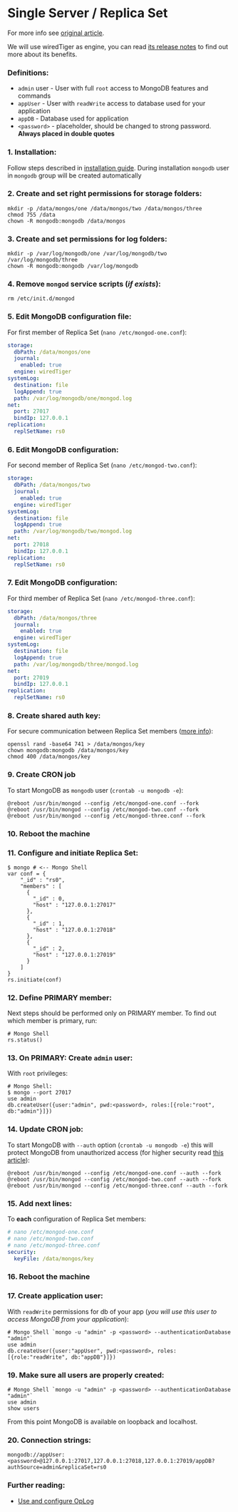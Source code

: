 # Single Server / Replica Set

For more info see [original article](https://veliovgroup.com/article/2qsjtNf8NSB9XxZDh/mongodb-replica-set-with-oplog).

We will use wiredTiger as engine, you can read [its release notes](https://www.mongodb.com/blog/post/whats-new-mongodb-30-part-3-performance-efficiency-gains-new-storage-architecture) to find out more about its benefits.

### Definitions:

- `admin` user - User with full `root` access to MongoDB features and commands
- `appUser` - User with `readWrite` access to database used for your application
- `appDB` - Database used for application
- `<password>` - placeholder, should be changed to strong password. __Always placed in double quotes__

### 1. Installation:
Follow steps described in [installation guide](https://docs.mongodb.com/manual/tutorial/install-mongodb-on-debian). During installation `mongodb` user in `mongodb` group will be created automatically

### 2. Create and set right permissions for storage folders:
```shell
mkdir -p /data/mongos/one /data/mongos/two /data/mongos/three
chmod 755 /data
chown -R mongodb:mongodb /data/mongos
```

### 3. Create and set permissions for log folders:
```shell
mkdir -p /var/log/mongodb/one /var/log/mongodb/two /var/log/mongodb/three
chown -R mongodb:mongodb /var/log/mongodb
```

### 4. Remove `mongod` service scripts (*if exists*):
```shell
rm /etc/init.d/mongod
```

### 5. Edit MongoDB configuration file:
For first member of Replica Set (`nano /etc/mongod-one.conf`):
```yaml
storage:
  dbPath: /data/mongos/one
  journal:
    enabled: true
  engine: wiredTiger
systemLog:
  destination: file
  logAppend: true
  path: /var/log/mongodb/one/mongod.log
net:
  port: 27017
  bindIp: 127.0.0.1
replication:
  replSetName: rs0
```

### 6. Edit MongoDB configuration:
For second member of Replica Set (`nano /etc/mongod-two.conf`):
```yaml
storage:
  dbPath: /data/mongos/two
  journal:
    enabled: true
  engine: wiredTiger
systemLog:
  destination: file
  logAppend: true
  path: /var/log/mongodb/two/mongod.log
net:
  port: 27018
  bindIp: 127.0.0.1
replication:
  replSetName: rs0
```

### 7. Edit MongoDB configuration:
For third member of Replica Set (`nano /etc/mongod-three.conf`):
```yaml
storage:
  dbPath: /data/mongos/three
  journal:
    enabled: true
  engine: wiredTiger
systemLog:
  destination: file
  logAppend: true
  path: /var/log/mongodb/three/mongod.log
net:
  port: 27019
  bindIp: 127.0.0.1
replication:
  replSetName: rs0
```

### 8. Create shared auth key:
For secure communication between Replica Set members ([more info](https://docs.mongodb.com/v3.2/tutorial/enforce-keyfile-access-control-in-existing-replica-set/)):
```shell
openssl rand -base64 741 > /data/mongos/key
chown mongodb:mongodb /data/mongos/key
chmod 400 /data/mongos/key
```

### 9. Create CRON job
To start MongoDB as `mongodb` user (`crontab -u mongodb -e`):
```cron
@reboot /usr/bin/mongod --config /etc/mongod-one.conf --fork
@reboot /usr/bin/mongod --config /etc/mongod-two.conf --fork
@reboot /usr/bin/mongod --config /etc/mongod-three.conf --fork
```

### 10. Reboot the machine

### 11. Configure and initiate Replica Set:
```shell
$ mongo # <-- Mongo Shell
var conf = {
    "_id" : "rs0",
    "members" : [
      {
        "_id" : 0,
        "host" : "127.0.0.1:27017"
      },
      {
        "_id" : 1,
        "host" : "127.0.0.1:27018"
      },
      {
        "_id" : 2,
        "host" : "127.0.0.1:27019"
      }
    ]
}
rs.initiate(conf)
```

### 12. Define PRIMARY member:
Next steps should be performed only on PRIMARY member. To find out which member is primary, run:
```shell
# Mongo Shell
rs.status()
```

### 13. On PRIMARY: Create `admin` user:
With `root` privileges:
```shell
# Mongo Shell:
$ mongo --port 27017
use admin
db.createUser({user:"admin", pwd:<password>, roles:[{role:"root", db:"admin"}]})
```

### 14. Update CRON job:
To start MongoDB with `--auth` option (`crontab -u mongodb -e`) this will protect MongoDB from unauthorized access (for higher security read [this article](https://docs.mongodb.com/manual/administration/security-checklist/)):
```cron
@reboot /usr/bin/mongod --config /etc/mongod-one.conf --auth --fork
@reboot /usr/bin/mongod --config /etc/mongod-two.conf --auth --fork
@reboot /usr/bin/mongod --config /etc/mongod-three.conf --auth --fork
```

### 15. Add next lines:
To __each__ configuration of Replica Set members: 
```yaml
# nano /etc/mongod-one.conf
# nano /etc/mongod-two.conf
# nano /etc/mongod-three.conf
security:
  keyFile: /data/mongos/key
```

### 16. Reboot the machine

### 17. Create application user:
With `readWrite` permissions for db of your app (*you will use this user to access MongoDB from your application*):
```shell
# Mongo Shell `mongo -u "admin" -p <password> --authenticationDatabase "admin"`
use admin
db.createUser({user:"appUser", pwd:<password>, roles:[{role:"readWrite", db:"appDB"}]})
```

### 19. Make sure all users are properly created:
```shell
# Mongo Shell `mongo -u "admin" -p <password> --authenticationDatabase "admin"`
use admin
show users
```

From this point MongoDB is available on loopback and localhost.

### 20. Connection strings:
```plain
mongodb://appUser:<password>@127.0.0.1:27017,127.0.0.1:27018,127.0.0.1:27019/appDB?authSource=admin&replicaSet=rs0
```

### Further reading:
 - [Use and configure OpLog](https://github.com/VeliovGroup/ostrio/blob/master/tutorials/mongodb/enable-oplog.md)
